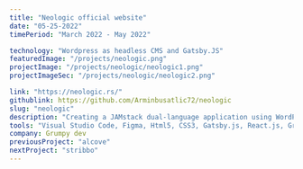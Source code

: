 ```yaml
---
title: "Neologic official website"
date: "05-25-2022"
timePeriod: "March 2022 ‑ May 2022"

technology: "Wordpress as headless CMS and Gatsby.JS"
featuredImage: "/projects/neologic.png"
projectImage: "/projects/neologic/neologic1.png"
projectImageSec: "/projects/neologic/neologic2.png"

link: "https://neologic.rs/"
githublink: https://github.com/Arminbusatlic72/neologic
slug: "neologic"
description: "Creating a JAMstack dual-language application using WordPress as a Headless CMS, GraphQL, and GatsbyJS. 'Pixel-perfect' implementation of responsive designs from Figma. WordPress adaptation by creating custom post types and using the ACF plugin. Utilizing GraphQL to access data and GatsbyJS to generate a static website. Deployed on Netlify."
tools: "Visual Studio Code, Figma, Html5, CSS3, Gatsby.js, React.js, GraphQL, SCSS, PHP, Wordpress, Netlify, Cpanel"
company: Grumpy dev
previousProject: "alcove"
nextProject: "stribbo"
---
```

